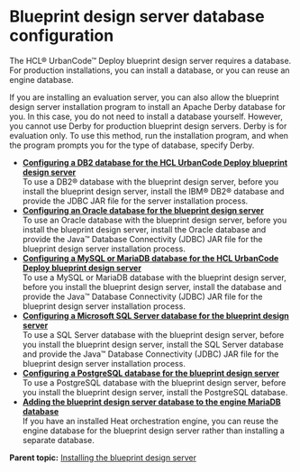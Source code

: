 # Blueprint design server database configuration

The HCL® UrbanCode™ Deploy blueprint design server requires a database. For production installations, you can install a database, or you can reuse an engine database.

If you are installing an evaluation server, you can also allow the blueprint design server installation program to install an Apache Derby database for you. In this case, you do not need to install a database yourself. However, you cannot use Derby for production blueprint design servers. Derby is for evaluation only. To use this method, run the installation program, and when the program prompts you for the type of database, specify Derby.

-   **[Configuring a DB2 database for the HCL UrbanCode Deploy blueprint design server](../../com.edt.doc/topics/install_database_db2_bds.md)**  
To use a DB2® database with the blueprint design server, before you install the blueprint design server, install the IBM® DB2® database and provide the JDBC JAR file for the server installation process.
-   **[Configuring an Oracle database for the blueprint design server](../../com.edt.doc/topics/install_database_oracle_bds.md)**  
To use an Oracle database with the blueprint design server, before you install the blueprint design server, install the Oracle database and provide the Java™ Database Connectivity \(JDBC\) JAR file for the blueprint design server installation process.
-   **[Configuring a MySQL or MariaDB database for the HCL UrbanCode Deploy blueprint design server](../../com.edt.doc/topics/install_database_mysql_bds.md)**  
To use a MySQL or MariaDB database with the blueprint design server, before you install the blueprint design server, install the database and provide the Java™ Database Connectivity \(JDBC\) JAR file for the blueprint design server installation process.
-   **[Configuring a Microsoft SQL Server database for the blueprint design server](../../com.edt.doc/topics/install_database_sql_bds.md)**  
To use a SQL Server database with the blueprint design server, before you install the blueprint design server, install the SQL Server database and provide the Java™ Database Connectivity \(JDBC\) JAR file for the blueprint design server installation process.
-   **[Configuring a PostgreSQL database for the blueprint design server](../../com.edt.doc/topics/install_database_postgresql_bds.md)**  
To use a PostgreSQL database with the blueprint design server, before you install the blueprint design server, install the PostgreSQL database.
-   **[Adding the blueprint design server database to the engine MariaDB database](../../com.edt.doc/topics/install_database_reuse_engine.md)**  
If you have an installed Heat orchestration engine, you can reuse the engine database for the blueprint design server rather than installing a separate database.

**Parent topic:** [Installing the blueprint design server](../../com.edt.doc/topics/install_server_bds.md)

